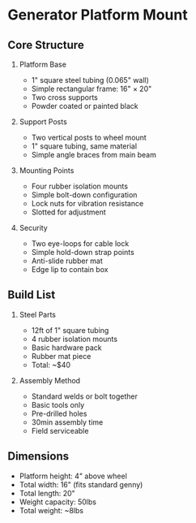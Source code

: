 # Generator Platform Mount

## Core Structure

1. Platform Base
    - 1" square steel tubing (0.065" wall)
    - Simple rectangular frame: 16" × 20"
    - Two cross supports
    - Powder coated or painted black

2. Support Posts
    - Two vertical posts to wheel mount
    - 1" square tubing, same material
    - Simple angle braces from main beam

3. Mounting Points
    - Four rubber isolation mounts
    - Simple bolt-down configuration
    - Lock nuts for vibration resistance
    - Slotted for adjustment

4. Security
    - Two eye-loops for cable lock
    - Simple hold-down strap points
    - Anti-slide rubber mat
    - Edge lip to contain box

## Build List

1. Steel Parts
    - 12ft of 1" square tubing
    - 4 rubber isolation mounts
    - Basic hardware pack
    - Rubber mat piece
    - Total: ~$40

2. Assembly Method
    - Standard welds or bolt together
    - Basic tools only
    - Pre-drilled holes
    - 30min assembly time
    - Field serviceable

## Dimensions

- Platform height: 4" above wheel
- Total width: 16" (fits standard genny)
- Total length: 20"
- Weight capacity: 50lbs
- Total weight: ~8lbs